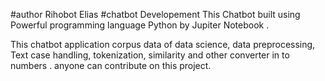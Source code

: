 #author Rihobot Elias
#chatbot Developement
This Chatbot built using Powerful programming language Python by Jupiter Notebook  . 

This chatbot application corpus data of data science, data preprocessing, Text case handling, tokenization, similarity and other converter in to numbers . anyone can contribute on this project.
